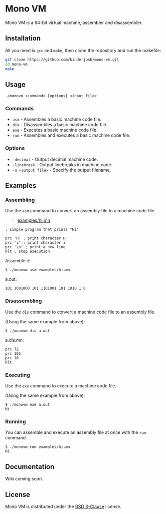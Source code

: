 # Mono VM

Mono VM is a 64-bit virtual machine, assembler and disassembler.

## Installation

All you need is ```gcc``` and ```make```, then clone the repository and run the makefile:

```bash
git clone https://github.com/kinderjosh/mono-vm.git
cd mono-vm
make
```

## Usage

```
./monovm <command> [options] <input file>
```

### Commands

- ```asm``` - Assembles a basic machine code file.
- ```dis``` - Disassembles a basic machine code file.
- ```exe``` - Executes a basic machine code file.
- ```run``` - Assembles and executes a basic machine code file.

### Options

- ```-decimal``` - Output decimal machine code.
- ```-linebreak``` - Output linebreaks in machine code.
- ```-o <output file>``` - Specify the output filename.

## Examples

### Assembling

Use the ```asm``` command to convert an assembly file to a machine code file.

> [examples/hi.mn](./examples/hi.mn):

```x86asm
; simple program that prints "Hi"

prc 'H' ; print character H
prc 'i' ; print character i
prc '\n' ; print a new line
hlt ; stop execution
```

Assemble it:

```console
$ ./monovm asm examples/hi.mn
```

a.out:

```x86asm
101 1001000 101 1101001 101 1010 1 0
```

### Disassembling

Use the ```dis``` command to convert a machine code file to an assembly file.

(Using the same example from above):

```console
$ ./monovm dis a.out
```

a.dis.mn:

```x86asm
prc 72
prc 105
prc 10
hlt
```

### Executing

Use the ```exe``` command to execute a machine code file.

(Using the same example from above):

```console
$ ./monovm exe a.out
Hi
```

### Running

You can assemble and execute an assembly file at once with the ```run``` command.

```console
$ ./monovm run examples/hi.mn
Hi
```

## Documentation

Wiki coming soon.

## License

Mono VM is distributed under the [BSD 3-Clause](./LICENSE) license.